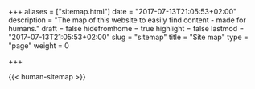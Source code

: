 +++
aliases      = ["sitemap.html"]
date         = "2017-07-13T21:05:53+02:00"
description  = "The map of this website to easily find content - made for humans."
draft        = false
hidefromhome = true
highlight    = false
lastmod      = "2017-07-13T21:05:53+02:00"
slug         = "sitemap"
title        = "Site map"
type         = "page"
weight       = 0

+++

{{< human-sitemap >}}
